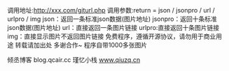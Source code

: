 调用地址:http://xxx.com/giturl.php
调用参数:return = json / jsonpro / url / urlpro / img
json：返回一条标准json数据(图片地址)
jsonpro：返回十条标准json数据(图片地址)
url：直接返回一条图片链接
urlpro:直接返回十条图片链接
img：直接显示图片不返回图片链接
免费程序，遵循开源协议，请勿用于商业用途 转载请加出处 多谢合作~
程序自带1000多张图片

倾丞博客
blog.qcair.cc
瑾忆小栈
www.qiuzq.cn